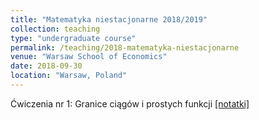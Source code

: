 ```yaml
---
title: "Matematyka niestacjonarne 2018/2019"
collection: teaching
type: "undergraduate course"
permalink: /teaching/2018-matematyka-niestacjonarne
venue: "Warsaw School of Economics"
date: 2018-09-30
location: "Warsaw, Poland"
---
```

Ćwiczenia nr 1: Granice ciągów i prostych funkcji [[notatki]](/mat-niest/mat-cw1.html)
